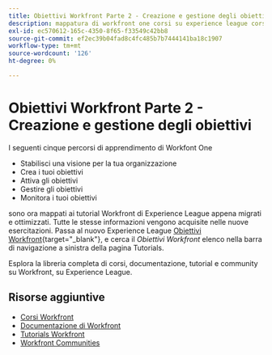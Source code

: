 ```yaml
---
title: Obiettivi Workfront Parte 2 - Creazione e gestione degli obiettivi
description: mappatura di workfront one corsi su experience league corsi
exl-id: ec570612-165c-4350-8f65-f33549c42bb8
source-git-commit: ef2ec39b04fad8c4fc485b7b7444141ba18c1907
workflow-type: tm+mt
source-wordcount: '126'
ht-degree: 0%

---
```


# Obiettivi Workfront Parte 2 - Creazione e gestione degli obiettivi

I seguenti cinque percorsi di apprendimento di Workfont One

* Stabilisci una visione per la tua organizzazione
* Crea i tuoi obiettivi
* Attiva gli obiettivi
* Gestire gli obiettivi
* Monitora i tuoi obiettivi

sono ora mappati ai tutorial Workfront di Experience League appena migrati e ottimizzati.  Tutte le stesse informazioni vengono acquisite nelle nuove esercitazioni. Passa al nuovo Experience League [Obiettivi Workfront](https://experienceleague.adobe.com/docs/workfront-learn/tutorials-workfront/workfront-goals/establish-a-vision-and-strategy/align-groups-and-teams-to-the-strategy.html?lang=en){target="_blank"}, e cerca il *Obiettivi Workfront* elenco nella barra di navigazione a sinistra della pagina Tutorials.

Esplora la libreria completa di corsi, documentazione, tutorial e community su Workfront, su Experience League.


## Risorse aggiuntive

* [Corsi Workfront](https://experienceleague.adobe.com/?lang=en&amp;Solution=Workfront#courses)
* [Documentazione di Workfront](https://experienceleague.adobe.com/docs/workfront.html)
* [Tutorials Workfront](https://experienceleague.adobe.com/docs/workfront-learn/tutorials-workfront/home.html)
* [Workfront Communities](https://experienceleaguecommunities.adobe.com/t5/workfront/ct-p/workfront)

